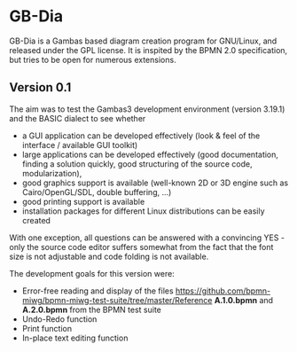 # GB-Dia
GB-Dia is a Gambas based diagram creation program for GNU/Linux, and released under the GPL license. It is inspited by the BPMN 2.0 specification, but tries to be open for numerous extensions.

## Version 0.1
The aim was to test the Gambas3 development environment (version 3.19.1) and the BASIC dialect to see whether
* a GUI application can be developed effectively (look & feel of the interface / available GUI toolkit)
* large applications can be developed effectively (good documentation, finding a solution quickly, good structuring of the source code, modularization),
* good graphics support is available (well-known 2D or 3D engine such as Cairo/OpenGL/SDL, double buffering, ...)
* good printing support is available
* installation packages for different Linux distributions can be easily created

With one exception, all questions can be answered with a convincing YES - only the source code editor suffers somewhat from the fact that the font size is not adjustable and code folding is not available.

The development goals for this version were:
* Error-free reading and display of the files https://github.com/bpmn-miwg/bpmn-miwg-test-suite/tree/master/Reference **A.1.0.bpmn** and **A.2.0.bpmn** from the BPMN test suite
* Undo-Redo function
* Print function
* In-place text editing function
